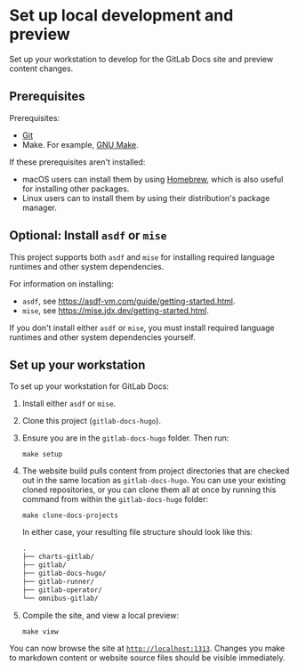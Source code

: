 # Set up local development and preview

Set up your workstation to develop for the GitLab Docs site and preview content changes.

## Prerequisites

Prerequisites:

- [Git](https://git-scm.com)
- Make. For example, [GNU Make](https://www.gnu.org/software/make/).

If these prerequisites aren't installed:

- macOS users can install them by using [Homebrew](https://brew.sh), which is also useful for installing other packages.
- Linux users can to install them by using their distribution's package manager.

## Optional: Install `asdf` or `mise`

This project supports both `asdf` and `mise` for installing required language runtimes and other system dependencies.

For information on installing:

- `asdf`, see <https://asdf-vm.com/guide/getting-started.html>.
- `mise`, see <https://mise.jdx.dev/getting-started.html>.

If you don't install either `asdf` or `mise`, you must install required language runtimes and other system dependencies
yourself.

## Set up your workstation

To set up your workstation for GitLab Docs:

1. Install either `asdf` or `mise`.
1. Clone this project (`gitlab-docs-hugo`).
1. Ensure you are in the `gitlab-docs-hugo` folder. Then run:

   ```shell
   make setup
   ```

1. The website build pulls content from project directories that are
   checked out in the same location as `gitlab-docs-hugo`. You can use your
   existing cloned repositories, or you can clone them all at once by running this command
   from within the `gitlab-docs-hugo` folder:

   ```shell
   make clone-docs-projects
   ```

   In either case, your resulting file structure should look like this:

   ```markdown
   .
   ├── charts-gitlab/
   ├── gitlab/
   ├── gitlab-docs-hugo/
   ├── gitlab-runner/
   ├── gitlab-operator/
   └── omnibus-gitlab/
   ```

1. Compile the site, and view a local preview:

   ```shell
   make view
   ```

You can now browse the site at [`http://localhost:1313`](http://localhost:1313). Changes you make to markdown content or
website source files should be visible immediately.
